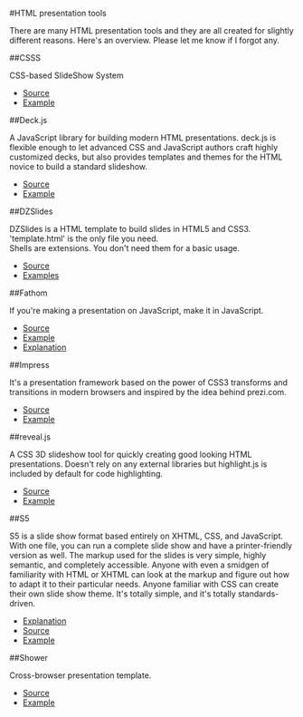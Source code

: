#HTML presentation tools

There are many HTML presentation tools and they are all created for slightly different reasons. Here's an overview. Please let me know if I forgot any.

##CSSS

CSS-based SlideShow System

* [Source](https://github.com/LeaVerou/CSSS)
* [Example](http://lea.verou.me/csss/sample-slideshow.html#intro)

##Deck.js

A JavaScript library for building modern HTML presentations. deck.js is flexible enough to let advanced CSS and JavaScript authors craft highly customized decks, but also provides templates and themes for the HTML novice to build a standard slideshow.

* [Source](https://github.com/imakewebthings/deck.js)
* [Example](http://imakewebthings.github.com/deck.js/)

##DZSlides

DZSlides is a HTML template to build slides in HTML5 and CSS3.  
'template.html' is the only file you need.  
Shells are extensions. You don't need them for a basic usage.

* [Source](https://github.com/paulrouget/dzslides)
* [Examples](http://paulrouget.com/dzslides/)

##Fathom

If you're making a presentation on JavaScript, make it in JavaScript.

* [Source](https://github.com/markdalgleish/fathom)
* [Example](http://markdalgleish.com/presentations/jquerymobile/)
* [Explanation](http://markdalgleish.com/projects/fathom/)

##Impress

It's a presentation framework based on the power of CSS3 transforms and transitions in modern browsers and inspired by the idea behind prezi.com.

* [Source](https://github.com/bartaz/impress.js)
* [Example](http://bartaz.github.com/impress.js/)

##reveal.js

A CSS 3D slideshow tool for quickly creating good looking HTML presentations. Doesn't rely on any external libraries but highlight.js is included by default for code highlighting.

* [Source](https://github.com/hakimel/reveal.js)
* [Example](http://lab.hakim.se/reveal-js/)

##S5

S5 is a slide show format based entirely on XHTML, CSS, and JavaScript. With one file, you can run a complete slide show and have a printer-friendly version as well. The markup used for the slides is very simple, highly semantic, and completely accessible. Anyone with even a smidgen of familiarity with HTML or XHTML can look at the markup and figure out how to adapt it to their particular needs. Anyone familiar with CSS can create their own slide show theme. It's totally simple, and it's totally standards-driven. 

* [Explanation](http://meyerweb.com/eric/tools/s5/)
* [Source](http://meyerweb.com/eric/tools/s5/s5-intro.zip)
* [Example](http://meyerweb.com/eric/tools/s5/s5-intro.html)

##Shower

Сross-browser presentation template.

* [Source](https://github.com/pepelsbey/shower)
* [Example](http://pepelsbey.github.com/shower/en.htm)